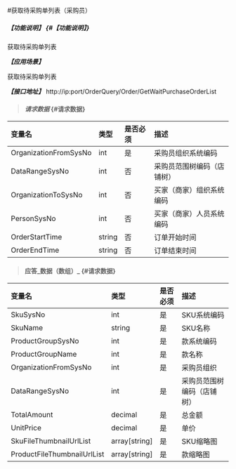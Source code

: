 #获取待采购单列表（采购员）

##### _【功能说明】_ {#【功能说明】}

获取待采购单列表

_**【应用场景】**_

获取待采购单列表

_**【接口地址】**_
http://ip:port/OrderQuery/Order/GetWaitPurchaseOrderList

> #### _请求数据_ {#请求数据}

| 变量名 | 类型 | 是否必须 | 描述 |
| :--- | :--- | :--- | :--- |
| OrganizationFromSysNo | int | 是 | 采购员组织系统编码 |
| DataRangeSysNo | int | 否 | 采购员范围树编码（店铺树） |
| OrganizationToSysNo | int | 否 | 买家（商家）组织系统编码 |
| PersonSysNo | int | 否 | 买家（商家）人员系统编码 |
| OrderStartTime | string | 否 | 订单开始时间 |
| OrderEndTime | string | 否 | 订单结束时间 |

> #### 应答_数据（数组）_ {#请求数据}


| 变量名 | 类型 | 是否必须 | 描述 |
| :--- | :--- | :--- | :--- |
| SkuSysNo| int | 是 | SKU系统编码 |
| SkuName| string| 是 | SKU名称 |
| ProductGroupSysNo| int | 是 | 款系统编码 |
| ProductGroupName| int | 是 | 款名称 |
| OrganizationFromSysNo| int | 是 | 采购员组织|
| DataRangeSysNo| int | 是 | 采购员范围树编码（店铺树）|
| TotalAmount| decimal| 是 | 总金额 |
| UnitPrice| decimal| 是 | 单价|
| SkuFileThumbnailUrlList| array[string]| 是 | SKU缩略图|
| ProductFileThumbnailUrlList| array[string]| 是 | 款缩略图|



